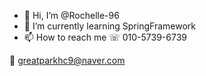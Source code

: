 - 👋 Hi, I’m @Rochelle-96
- 🌱 I’m currently learning SpringFramework
- 📫 How to reach me ☏ 010-5739-6739 

📧 greatparkhc9@naver.com





<!---
Rochelle-96/Rochelle-96 is a ✨ special ✨ repository because its `README.md` (this file) appears on your GitHub profile.
You can click the Preview link to take a look at your changes.
--->
